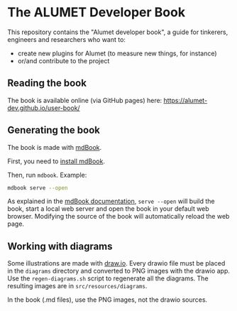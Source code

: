 # The ALUMET Developer Book

This repository contains the "Alumet developer book", a guide for tinkerers, engineers and researchers who want to:
- create new plugins for Alumet (to measure new things, for instance)
- or/and contribute to the project

## Reading the book

The book is available online (via GitHub pages) here: https://alumet-dev.github.io/user-book/

## Generating the book

The book is made with [mdBook](https://rust-lang.github.io/mdBook/).

First, you need to [install mdBook](https://rust-lang.github.io/mdBook/guide/installation.html#installation).

Then, run `mdbook`.
Example:
```sh
mdbook serve --open
```

As explained in the [mdBook documentation](https://rust-lang.github.io/mdBook/guide/creating.html#creating-a-book), `serve --open` will build the book, start a local web server and open the book in your default web browser. Modifying the source of the book will automatically reload the web page.

## Working with diagrams

Some illustrations are made with [draw.io](https://www.drawio.com/).
Every drawio file must be placed in the `diagrams` directory and converted to PNG images with the drawio app.
Use the `regen-diagrams.sh` script to regenerate all the diagrams.
The resulting images are in `src/resources/diagrams`.

In the book (.md files), use the PNG images, not the drawio sources.
